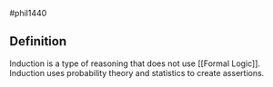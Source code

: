 #phil1440 
## Definition 
Induction is a type of reasoning that does not use [[Formal Logic]]. Induction uses probability theory and statistics to create assertions.